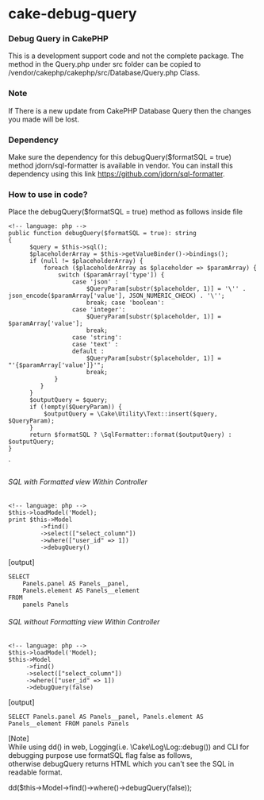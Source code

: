 # cake-debug-query

### Debug Query in CakePHP
This is a development support code and not the complete package.
The method in the Query.php under src folder can be copied to /vendor/cakephp/cakephp/src/Database/Query.php Class.

### Note
If There is a new update from CakePHP Database Query then the changes you made will be lost.

### Dependency
Make sure the dependency for this debugQuery($formatSQL = true) method jdorn/sql-formatter is available in vendor.
You can install this dependency using this link https://github.com/jdorn/sql-formatter.

### How to use in code?
Place the debugQuery($formatSQL = true) method as follows inside file 

```
<!-- language: php -->
public function debugQuery($formatSQL = true): string  
{  
	  $query = $this->sql();  
	  $placeholderArray = $this->getValueBinder()->bindings();  
	  if (null != $placeholderArray) {  
		  foreach ($placeholderArray as $placeholder => $paramArray) {  
			  switch ($paramArray['type']) {  
				  case 'json' :  
					  $QueryParam[substr($placeholder, 1)] = '\'' . json_encode($paramArray['value'], JSON_NUMERIC_CHECK) . '\'';  
					  break; case 'boolean':  
				  case 'integer':  
					  $QueryParam[substr($placeholder, 1)] = $paramArray['value'];  
					  break;
				  case 'string':  
				  case 'text' :  
				  default :  
					  $QueryParam[substr($placeholder, 1)] = "'{$paramArray['value']}'";  
					  break;
		     }  
		 }
	  }
	  $outputQuery = $query;  
	  if (!empty($QueryParam)) {  
		  $outputQuery = \Cake\Utility\Text::insert($query, $QueryParam);  
	  }  
	  return $formatSQL ? \SqlFormatter::format($outputQuery) : $outputQuery;  
}
```
`

###### SQL with Formatted view Within Controller

```
<!-- language: php -->
$this->loadModel('Model);  
print $this->Model  
		 ->find()
		 ->select(["select_column"])
		 ->where(["user_id" => 1])
		 ->debugQuery()
```  
[output]
```
SELECT  
    Panels.panel AS Panels__panel,  
    Panels.element AS Panels__element  
FROM  
    panels Panels  
```

###### SQL without Formatting view Within Controller
```
<!-- language: php -->
$this->loadModel('Model);  
$this->Model
	 ->find()
	 ->select(["select_column"])
	 ->where(["user_id" => 1])
	 ->debugQuery(false)
```  

[output]
```
SELECT Panels.panel AS Panels__panel, Panels.element AS Panels__element FROM panels Panels  
```
[Note]  
While using dd() in web, Logging(i.e. \Cake\Log\Log::debug()) and CLI for debugging purpose use formatSQL flag false as follows,  
otherwise debugQuery returns HTML which you can't see the SQL in readable format.

dd($this->Model->find()->where()->debugQuery(false));
